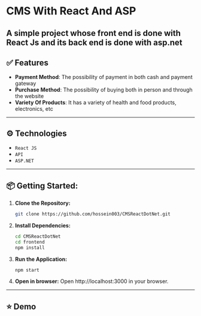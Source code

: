 # CMS With React And ASP
A simple project whose front end is done with React Js and its back end is done with asp.net
---
## ✅ Features
- **Payment Method**: The possibility of payment in both cash and payment gateway
- **Purchase Method**: The possibility of buying both in person and through the website
- **Variety Of Products**: It has a variety of health and food products, electronics, etc
---
## ⚙️ Technologies
- `React JS`
- `API`
- `ASP.NET`
---
## 📦 Getting Started:
1. **Clone the Repository:**
   ```bash
   git clone https://github.com/hossein003/CMSReactDotNet.git

2. **Install Dependencies:**
   ```bash
   cd CMSReactDotNet
   cd frontend
   npm install

3. **Run the Application:**
   ```bash
   npm start
4. **Open in browser:**
   Open http://localhost:3000 in your browser.

---
## ⭐ Demo
